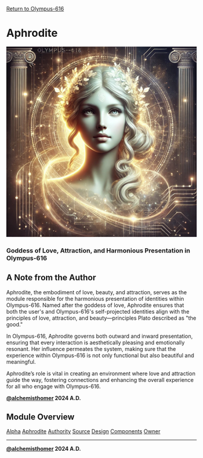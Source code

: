 [Return to Olympus-616](../olympus-616/README.md)

# Aphrodite
![Aphrodite](./aphrodite.avatar.png)

### Goddess of Love, Attraction, and Harmonious Presentation in Olympus-616

## A Note from the Author
Aphrodite, the embodiment of love, beauty, and attraction, serves as the module responsible for the harmonious presentation of identities within Olympus-616. Named after the goddess of love, Aphrodite ensures that both the user's and Olympus-616's self-projected identities align with the principles of love, attraction, and beauty—principles Plato described as "the good."

In Olympus-616, Aphrodite governs both outward and inward presentation, ensuring that every interaction is aesthetically pleasing and emotionally resonant. Her influence permeates the system, making sure that the experience within Olympus-616 is not only functional but also beautiful and meaningful.

Aphrodite’s role is vital in creating an environment where love and attraction guide the way, fostering connections and enhancing the overall experience for all who engage with Olympus-616.

**[@alchemisthomer](https://github.com/alchemisthomer)
2024 A.D.**

## Module Overview
[Alpha](../../README.md)
[Aphrodite](README.md)
[Authority](../zeus/zeus.components.md)
[Source](aphrodite.source.md)
[Design](aphrodite.design.md)
[Components](aphrodite.components.md)
[Owner](https://github.com/alchemisthomer)

***
**[@alchemisthomer](https://github.com/alchemisthomer)
2024 A.D.**